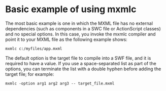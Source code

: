 # Basic example of using mxmlc

The most basic example is one in which the MXML file has no external
dependencies (such as components in a SWC file or ActionScript classes) and no
special options. In this case, you invoke the mxmlc compiler and point it to
your MXML file as the following example shows:

    mxmlc c:/myfiles/app.mxml

The default option is the target file to compile into a SWF file, and it is
required to have a value. If you use a space-separated list as part of the
options, you can terminate the list with a double hyphen before adding the
target file; for example:

    mxmlc -option arg1 arg2 arg3 -- target_file.mxml

